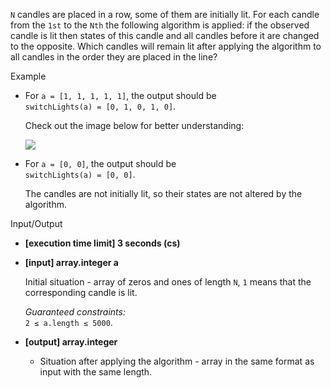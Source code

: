 
`N`  candles are placed in a row, some of them are initially lit. For each candle from the  `1st`  to the  `Nth`  the following algorithm is applied: if the observed candle is lit then states of this candle and all candles before it are changed to the opposite. Which candles will remain lit after applying the algorithm to all candles in the order they are placed in the line?

Example

-   For  `a = [1, 1, 1, 1, 1]`, the output should be  
    `switchLights(a) = [0, 1, 0, 1, 0]`.
    
    Check out the image below for better understanding:
    
    ![](https://codesignal.s3.amazonaws.com/tasks/switchLights/img/example.png?_tm=1582149352471)
    
-   For  `a = [0, 0]`, the output should be  
    `switchLights(a) = [0, 0]`.
    
    The candles are not initially lit, so their states are not altered by the algorithm.
    

Input/Output

-   **[execution time limit] 3 seconds (cs)**
    
-   **[input] array.integer a**
    
    Initial situation - array of zeros and ones of length  `N`,  `1`  means that the corresponding candle is lit.
    
    _Guaranteed constraints:_  
    `2 ≤ a.length ≤ 5000`.
    
-   **[output] array.integer**
    
    -   Situation after applying the algorithm - array in the same format as input with the same length.